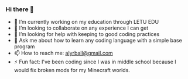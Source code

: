 ### Hi there 👋
- 🔭 I’m currently working on my education through LETU EDU
- 👯 I’m looking to collaborate on any experience I can get
- 🤔 I’m looking for help with keeping to good coding practices
- 💬 Ask me about how to learn any coding language with a simple base program
- 📫 How to reach me: alyrball@gmail.com
- ⚡ Fun fact: I've been coding since I was in middle school because I would fix broken mods for my Minecraft worlds.
<!--
**KazooKomicz/KazooKomicz** is a ✨ _special_ ✨ repository because its `README.md` (this file) appears on your GitHub profile.

-->
